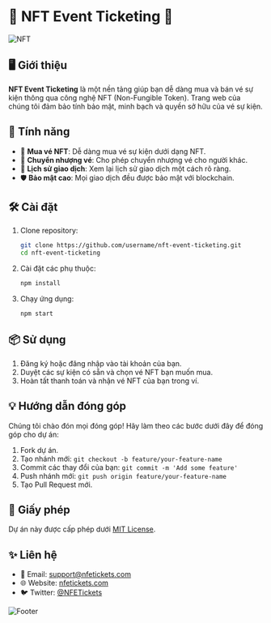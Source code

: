 # 🌟 **NFT Event Ticketing** 🌟

![NFT](https://img.icons8.com/fluency/48/000000/nft.png)

## 🖥️ **Giới thiệu**
**NFT Event Ticketing** là một nền tảng giúp bạn dễ dàng mua và bán vé sự kiện thông qua công nghệ NFT (Non-Fungible Token). Trang web của chúng tôi đảm bảo tính bảo mật, minh bạch và quyền sở hữu của vé sự kiện.

## 🚀 **Tính năng**
- 🎫 **Mua vé NFT**: Dễ dàng mua vé sự kiện dưới dạng NFT.
- 🔄 **Chuyển nhượng vé**: Cho phép chuyển nhượng vé cho người khác.
- 📜 **Lịch sử giao dịch**: Xem lại lịch sử giao dịch một cách rõ ràng.
- 🛡️ **Bảo mật cao**: Mọi giao dịch đều được bảo mật với blockchain.

## 🛠️ **Cài đặt**
1. Clone repository:
    ```bash
    git clone https://github.com/username/nft-event-ticketing.git
    cd nft-event-ticketing
    ```

2. Cài đặt các phụ thuộc:
    ```bash
    npm install
    ```

3. Chạy ứng dụng:
    ```bash
    npm start
    ```

## 📦 **Sử dụng**
1. Đăng ký hoặc đăng nhập vào tài khoản của bạn.
2. Duyệt các sự kiện có sẵn và chọn vé NFT bạn muốn mua.
3. Hoàn tất thanh toán và nhận vé NFT của bạn trong ví.

## 💡 **Hướng dẫn đóng góp**
Chúng tôi chào đón mọi đóng góp! Hãy làm theo các bước dưới đây để đóng góp cho dự án:
1. Fork dự án.
2. Tạo nhánh mới: `git checkout -b feature/your-feature-name`
3. Commit các thay đổi của bạn: `git commit -m 'Add some feature'`
4. Push nhánh mới: `git push origin feature/your-feature-name`
5. Tạo Pull Request mới.

## 📄 **Giấy phép**
Dự án này được cấp phép dưới [MIT License](LICENSE).

## ✨ **Liên hệ**
- 📧 Email: support@nfetickets.com
- 🌐 Website: [nfetickets.com](https://www.nfetickets.com)
- 🐦 Twitter: [@NFETickets](https://twitter.com/NFETickets)

![Footer](https://img.icons8.com/fluency/48/000000/ticket.png)
